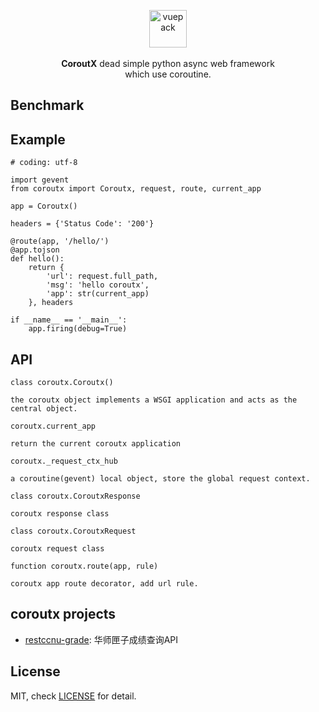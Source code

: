 <p align="center">
  <img src="http://ww4.sinaimg.cn/large/a15b4afegw1f6k20fb3p5j205o05ogli" alt="vuepack" width="60">
  <br><br><strong>CoroutX</strong> dead simple python async web framework <br>which use coroutine.
</p>

## Benchmark


## Example

    # coding: utf-8

    import gevent
    from coroutx import Coroutx, request, route, current_app
    
    app = Coroutx()
    
    headers = {'Status Code': '200'}
    
    @route(app, '/hello/')
    @app.tojson
    def hello():
        return {
            'url': request.full_path,
            'msg': 'hello coroutx',
            'app': str(current_app)
        }, headers

    if __name__ == '__main__':
        app.firing(debug=True)

## API
```class coroutx.Coroutx()```

    the coroutx object implements a WSGI application and acts as the central object. 

```coroutx.current_app```

    return the current coroutx application
    
```coroutx._request_ctx_hub```

    a coroutine(gevent) local object, store the global request context.

```class coroutx.CoroutxResponse```

    coroutx response class

```class coroutx.CoroutxRequest```

    coroutx request class
    
```function coroutx.route(app, rule)```

    coroutx app route decorator, add url rule.

## coroutx projects

+ [restccnu-grade](https://github.com/Muxi-Studio/restccnu_grade): 华师匣子成绩查询API

## License
MIT, check [LICENSE](https://github.com/neo1218/coroutx/blob/master/LICENSE) for detail.
